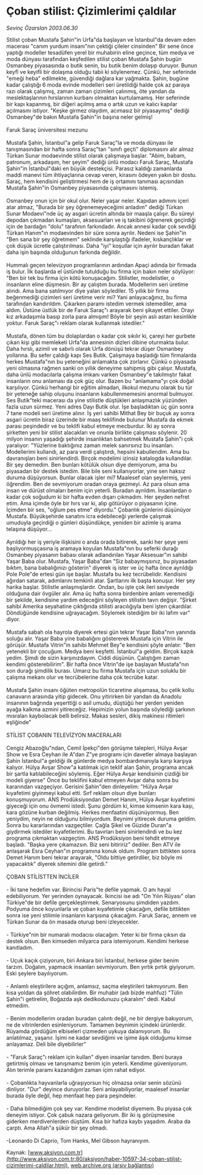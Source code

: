 # Çoban stilist: Çizimlerimi çaldılar

*Sevinç Özarslan 2003.06.30*

<font class="agenda2NewsSpot">
 Stilist çoban Mustafa Şahin"in Urfa"da başlayan ve İstanbul"da devam eden macerası "canım yurdum insanı"nın çektiği çileler cinsinden" Bir sene önce yaptığı modeller tesadüfen yerel bir muhabirin eline geçince, tüm medya ve moda dünyası tarafından keşfedilen stilist çoban Mustafa Şahin bugün Osmanbey piyasasında o butik senin, bu butik benim dolaşıp duruyor.
</font>
<font class="newsDetail">
 Bunun keyfî ve keyifli bir dolaşma olduğu tabii ki söylenemez. Çünkü, her seferinde "emeği heba" edilmekte, güvendiği dağlara kar yağmakta. Şahin, bugüne kadar çalıştığı 6 moda evinde modelleri seri üretildiği halde çok az paraya razı olarak çalışmış, zaman zaman çizimleri çalınmış, öte yandan da meslektaşlarının hırslarının kurbanı olmaktan kurtulamamış. Her seferinde bir kapı kapanmış, bir diğeri açılmış ama o artık uzun ve kalıcı kapılar açılmasını istiyor. "Keşke girmez olaydım, acımasız bir piyasaymış" dediği Osmanbey"de bakın Mustafa Şahin"in başına neler gelmiş!
 <br/>
 <br/>
 Faruk Saraç üniversitesi mezunu
 <br/>
 <br/>
 Mustafa Şahin, İstanbul"a gelip Faruk Saraç"la ve moda dünyası ile tanışmasından bir hafta sonra Saraç"tan "sınıfı geçti" diplomasını alır almaz Türkan Sunar modaevinde stilist olarak çalışmaya başlar. "Abim, babam, patronum, arkadaşım, her şeyim" dediği ünlü modacı Faruk Saraç, Mustafa Şahin"in İstanbul"daki en büyük destekçisi. Parasız kaldığı zamanlarda maddi manevi tüm ihtiyaçlarına cevap veren, kirasını ödeyen yakın bir dostu. Saraç, hem kendisini geliştirmesi hem de iş ortamını tanıması açısından Mustafa Şahin"in Osmanbey piyasasında çalışmasını istemiş.
 <br/>
 <br/>
 Osmanbey onun için bir okul olur. Neler yaşar neler. Kapıdan adımını içeri atar atmaz, "Burada bir şey öğrenemeyeceğimi anladım" dediği Türkan Sunar Modaevi"nde üç ay asgari ücretin altında bir maaşla çalışır. Bu süreyi depodan çıkmadan kumaşları, aksesuarları ve iş takibini öğrenerek geçirdiği için de bardağın "dolu" tarafının farkındadır. Ancak annesi kadar çok sevdiği Türkan Hanım"ın modaevinden bir süre sonra ayrılır. Nedeni ise Şahin"in "Ben sana bir şey öğretmem" seklinde karşılaştığı ifadeler, kıskançlıklar ve çok düşük ücretle çalıştırılması. Daha "iyi" koşullar için ayrılır buradan fakat daha işin başında olduğunun farkında değildir.
 <br/>
 <br/>
 Hummalı geçen televizyon programlarının ardından Apaçi adında bir firmada iş bulur. İlk başlarda el üstünde tutulduğu bu firma için bakın neler söylüyor: "Ben bir tek bu firma için kötü konuşacağım. Stilistler, modelistler, o insanların eline düşmesin. Bir ay çalıştım burada. Modellerim seri üretime alındı. Ama bana satılmıyor diye yalan söylediler. 15 yıllık bir firma beğenmediği çizimleri seri üretime verir mi? Yani anlayacağınız, bu firma tarafından kandırıldım. Çıkarken paramı istedim vermek istemediler, ama aldım. Üstüne üstlük bir de Faruk Saraç"ı arayarak beni şikayet ettiler. Orayı kız arkadaşımla basıp zorla para almışım! Böyle bir şeyin aslı astarı kesinlikle yoktur. Faruk Saraç"ı reklam olarak kullanmak istediler."
 <br/>
 <br/>
 Mustafa, dönen tüm bu dolaplardan o kadar çok sıkılır ki, çareyi her gurbete çıkan kişi gibi memleketi Urfa"da annesinin dizleri dibine oturmakta bulur. Daha hırslı, azimli ve sabırlı olarak Urfa dönüşü tekrar düşer Osmanbey yollarına. Bu sefer çaldığı kapı Ses Butik. Çalışmaya başladığı tüm firmalarda herkes Mustafa"nın bu yeteneğini anlamakta çok zorlanır. Çünkü o piyasada yeni olmasına rağmen sanki on yıllık deneyime sahipmiş gibi çalışır. Mustafa, daha ünlü modacılarla çalışma imkanı varken Osmanbey"e takılmıştır fakat insanların onu anlaması da çok güç olur. Bazen bu "anlamama"yı çok doğal karşılıyor. Çünkü herhangi bir eğitim almadan, ilkokul mezunu olarak bu tür bir yeteneğe sahip oluşunu insanların kabullenmemesini anormal bulmuyor. Ses Butik"teki macerası da yine stilistle düştükleri anlaşmazlık yüzünden fazla uzun sürmez. Yeni adres Dayı Butik olur. İşe başladıktan üç gün sonra 7 tane modeli seri üretime alınır. İş yeri sahibi Mithat Bey bir buçuk ay sonra asgari ücretin biraz üzerinde bir maaş teklifinde bulunur Mustafa da ekmek parası peşindedir ve bu teklifi kabul etmeye mecburdur. İki ay sonra şirketten yeni bir stilist alacakları ve onunla birlikte çalışması söylenir. 20 milyon insanın yaşadığı şehirde insanlıktan bahsetmek Mustafa Şahin"i çok yaralıyor: "Yüzlerine baktığınız zaman melek sanırsınız bu insanları. Modellerimi kullandı, az para verdi çalıştırdı, hepsini kabullendim. Ama bu davranışları beni sinirlendirdi. Birçok modelimi izinsiz katalogda kullandılar. Bir şey demedim. Ben bunları kötülük olsun diye demiyorum, ama bu piyasadan bir destek istedim. Bile bile seni kullanıyorlar, yine sen haksız duruma düşüyorsun. Bunlar olacak işler mi? Maalesef olan şeylermiş, yeni öğrendim. Ben de sevmiyorum oradan oraya gezmeyi. Az para olsun ama insan ve dürüst olmaları benim için yeterli. Buradan ayrıldım. İnsanlardan o kadar çok soğudum ki bir hafta evden dışarı çıkmadım. Her şeyden nefret etim. Ama içimde öyle bir hırs var ki, alıp götürüyor o piyasanın içine. İçimden bir ses, "oğlum pes etme" diyordu." Çobanlık günlerini düşünüyor Mustafa. Büyükşehirde sanatını icra edebileceği yerlerde çalışmak umuduyla geçirdiği o günleri düşündükçe, yeniden bir azimle iş arama telaşına düşüyor...
 <br/>
 <br/>
 Ayrıldığı her iş yeriyle ilişkisini o anda orada bitirerek, sanki her şeye yeni başlıyormuşçasına iş aramaya koyulan Mustafa"nın bu seferki durağı Osmanbey piyasanın babası olarak adlandırılan Yaşar Aksesuar"ın sahibi Yaşar Baba olur. Mustafa, Yaşar Baba"dan "Siz babaymışsınız, bu piyasadan bıktım, bana babalığınızı gösterin" diyerek iş ister ve üç hafta önce ayrıldığı Pole Pole"de ertesi gün işe başlar. Mustafa bu kez tecrübelidir. Kendisini ağırdan satarak, adımlarını temkinli atar. Şartlarını ilk başta konuşur. Her şey harika başlar. Stilistle anlaşmışlardır. Ondan, bu işte çok ileri seviyede olduğuna dair övgüler alır. Ama üç hafta sonra birdenbire anlam veremediği bir şekilde, kendisine yardım edeceğini söyleyen stilistin tavrı değişir. "Şirket sahibi Amerika seyahatine çıktığında stilisti aracılığıyla beni işten çıkardılar. Döndüğünde kendisine uğrayacağım. Söylemek istediğim bir iki lafım var" diyor.
 <br/>
 <br/>
 Mustafa sabah ola hayrola diyerek ertesi gün tekrar Yaşar Baba"nın yanında soluğu alır. Yaşar Baba yine babalığını göstererek Mustafa için Vitrin ile görüşür. Mustafa Vitrin"in sahibi Mehmet Bey"e kendisini şöyle anlatır: "Ben yetenekli bir çocuğum. Medya beni keşfetti. İstanbul"a geldim. Birçok kazık yedim. Şimdi de sizin karşınızdayım. Ciddi düşünün. Çalıştığım zaman kendimi gösterebilirim". Bir hafta önce Vitrin"de işe başlayan Mustafa"nın son durağı şimdilik burası. Umarız bu firma Mustafa için uzun soluklu bir çalışma mekanı olur ve tecrübelerine daha çok tecrübe katar.
 <br/>
 <br/>
 Mustafa Şahin insanı öğüten metropolün ticaretine alışamasa, bu çelik kollu canavarın arasında yitip gidecek. Onu yitirirken bir yandan da Anadolu insanının bağrında yeşerttiği o asil umudu, düştüğü her yerden yeniden ayağa kalkma azmini yitireceğiz. Hepimizin yolun başında söylediği şarkının mısraları kaybolacak belli belirsiz. Makas sesleri, dikiş makinesi ritimleri eşliğinde"
 <br/>
 <br/>
 STİLİST ÇOBANIN TELEVİZYON MACERALARI
 <br/>
 <br/>
 Cengiz Abazoğlu"ndan, Cemil İpekçi"den görüşme talepleri, Hülya Avşar Show ve Esra Ceyhan ile A"dan Z"ye programı için davetler almaya başlayan Şahin İstanbul"a geldiği ilk günlerde medya bombardımanıyla karşı karşıya kalıyor. Hülya Avşar Show"a katılmak için teklif alan Şahin, programa ancak bir şartla katılabileceğini söylemiş. Eğer Hülya Avşar kendisinin çizdiği bir modeli giyerse"  Önce bu teklifini kabul etmeyen Avşar daha sonra bu kararından vazgeçiyor. Gerisini Şahin"den dinleyelim: "Hülya Avşar kıyafetimi giyinmeyi kabul etti. Sırf reklam olsun diye bunları konuşmuyorum. ANS Prodüksiyondan Demet Hanım, Hülya Avşar kıyafetimi giyeceği için onu övmemi istedi. Şunu gördüm ki, kimse kimsenin kara kaşı, kara gözüne kurban değilmiş. Herkes menfaatini düşünüyormuş. Ben yeniydim, neyin ne olduğunu bilmiyordum. Beynimi yitirecek duruma geldim. Sonra bu kararlarından vazgeçtiler. Çağla Şikel ve Güzide Duran"a giydirmek istediler kıyafetlerimi. Bu tavırları beni sinirlendirdi ve bu kez programa çıkmaktan vazgeçtim. ANS Prodüksiyon beni tehdit etmeye başladı. "Başka yere çıkamazsın. Biz seni bitiririz" dediler. Ben ATV ile anlaşarak Esra Ceyhan"ın programına konuk oldum. Program bittikten sonra Demet Hanım beni tekrar arayarak, "Oldu bittiye getirdiler, biz böyle mi yapacaktık" diyerek sitemini dile getirdi."
 <br/>
 <br/>
 ÇOBAN STİLİSTTEN İNCİLER
 <br/>
 <br/>
 - İki tane hedefim var. Birincisi Paris"te defile yapmak. O anı hayal edebiliyorum. Yer yerinden oynayacak. İkincisi ise adı "On Yılın Rüyası" olan Türkiye"de bir defile gerçekleştirmek. Senaryosunu şimdiden yazdım. Podyuma önce koyunlarla ve çoban kıyafetimle çıkacağım, defile bittikten sonra ise yeni stilimle insanların karşısına çıkacağım. Faruk Saraç, annem ve Türkan Sunar da ön masada oturup beni izleyecekler.
 <br/>
 <br/>
 - Türkiye"nin bir numaralı modacısı olacağım. Yeter ki bir firma çıksın da destek olsun. Ben kimseden milyarca para istemiyorum. Kendimi herkese kanıtladım.
 <br/>
 <br/>
 - Uçuk kaçık çiziyorum, biri Ankara biri İstanbul, herkese gider benim tarzım. Doğalım, yapmacık insanları sevmiyorum. Ben yırtık pırtık giyiyorum. Eski şeylere bayılıyorum.
 <br/>
 <br/>
 - Anlamlı eleştirilere açığım, anlamsız, saçma eleştirileri takmıyorum. Ben kısa yoldan da şöhret olabilirdim. Bir muhabir (adı bizde mahfuz) "Tülin Şahin"i getirelim, Boğazda aşk dedikodunuzu çıkaralım" dedi. Kabul etmedim.
 <br/>
 <br/>
 - Benim modellerim oradan buradan çalıntı değil, ne bir dergiye bakıyorum, ne de vitrinlerden esinleniyorum. Tamamen beynimin içindeki ürünlerdir. Rüyamda gördüğüm elbiseleri çizmeden uykuya dalamıyorum. Bu anlatılmaz, yaşanır. İşimi ne kadar sevdiğimi ve işime âşık olduğumu kimse anlayamaz. Deli bile diyebilirler"
 <br/>
 <br/>
 - "Faruk Saraç"ı reklam için kullan" diyen insanlar tanıdım. Beni buraya getirtmiş olması ve tanışmamız benim için yeterli. Kendime güveniyorum. Alın terimle paramı kazandığım zaman içim rahat ediyor.
 <br/>
 <br/>
 - Çobanlıkta hayvanlarla uğraşıyorsun hiç olmazsa onlar senin sözünü dinliyor. "Dur" deyince duruyorlar. Seni anlayabiliyorlar, maalesef insanlar burada öyle değil, hep menfaat hep para peşindeler.
 <br/>
 <br/>
 - Daha bilmediğim çok şey var. Kendime modelist diyemem. Bu piyasa çok deneyim istiyor. Çok çabuk nazara geliyorum. Bir iki iş görüşmesine giderken merdivenlerden düştüm. Kısa bir hafıza kaybı yaşadım. Araba da çarptı. Ama Allah"a şükür bir şey olmadı.
 <br/>
 <br/>
 -Leonardo Di Caprio, Tom Hanks, Mel Gibson hayranıyım.
</font>

Kaynak: [www.aksiyon.com.tr](http://www.aksiyon.com.tr:80/aksiyon/haber-10597-34-coban-stilist-cizimlerimi-caldilar.html), [web.archive.org (arşiv bağlantısı)](http://web.archive.org/web/20110131110637/http://www.aksiyon.com.tr:80/aksiyon/haber-10597-34-coban-stilist-cizimlerimi-caldilar.html)
